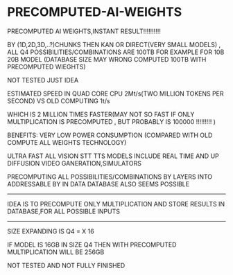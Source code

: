 # PRECOMPUTED-AI-WEIGHTS
PRECOMPUTED AI WEIGHTS,INSTANT RESULT!!!!!!!!!!

BY (1D,2D,3D,..?)CHUNKS THEN KAN OR DIRECT(VERY SMALL MODELS) , 
ALL Q4 POSSIBILITIES/COMBINATIONS  ARE 100TB FOR EXAMPLE FOR 10B 20B MODEL (DATABASE SIZE MAY WRONG COMPUTED 100TB  WITH PRECOMPUTED WIEGHTS)

NOT TESTED JUST IDEA


ESTIMATED SPEED IN QUAD CORE CPU 2Mt/s(TWO MILLION TOKENS PER SECOND) VS OLD COMPUTING 1t/s

WHICH IS 2 MILLION TIMES FASTER(MAY NOT SO FAST IF ONLY MULTIPLICATION IS PRECOMPUTED , BUT PROBABLY IS 100000 !!!!!!!!! )

BENEFITS: VERY LOW POWER CONSUMPTION (COMPARED WITH OLD COMPUTE ALL WEIGHTS TECHNOLOGY)

ULTRA FAST ALL VISION STT TTS MODELS INCLUDE REAL TIME AND UP DIFFUSION VIDEO GANERATION,SIMULATORS


PRECOMPUTING ALL POSSIBILITIES/COMBINATIONS BY LAYERS INTO ADDRESSABLE BY IN DATA DATABASE ALSO SEEMS POSSIBLE

************************************************************************************************
IDEA IS TO PRECOMPUTE ONLY MULTIPLICATION AND STORE RESULTS IN DATABASE,FOR ALL POSSIBLE INPUTS
************************************************************************************************

SIZE EXPANDING IS Q4 = X 16

IF MODEL IS 16GB IN SIZE Q4 THEN WITH PRECOMPUTED MULTIPLICATION WILL BE 256GB


NOT TESTED AND NOT FULLY FINISHED
